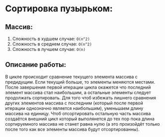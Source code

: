 # Сортировка пузырьком:


## Массив:
1. Сложность в худшем случае:  `O(n^2)`
2. Сложность в среднем случае: `O(n^2)`
3. Сложность в лучшем случае:  `O(n)`

## Описание работы:

В цикле происходит сравнение текущего элемента массива с предидущим. Если текущий больше, то элементы меняются местами.
После завершения первой итерации цикла окажется что последний элемент массива стал наибольшим, а остальные элементы следует продолжать сортировать.
Для того чтоб избежать лишнего сравнения других элементов массива с последним (который после первой итерации однозначно является наибольшим), уменьшаем длину массива на единицу.
Чтоб отсортировать остальную часть массива создаётся внешний цикл который выполянется до тех пор пока длина сортируемного массива не станет равна нулю (а это произойдёт только после того как все элементы массива будут отсортированны).